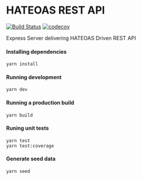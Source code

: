 # HATEOAS REST API

[![Build Status](https://travis-ci.org/albertarvesu/hateoas-rest.svg?branch=master)](https://travis-ci.org/albertarvesu/hateoas-rest)
[![codecov](https://codecov.io/gh/albertarvesu/hateoas-rest/branch/master/graph/badge.svg)](https://codecov.io/gh/albertarvesu/hateoas-rest)


Express Server delivering HATEOAS Driven REST API

#### Installing dependencies
```
yarn install
```

#### Running development
```
yarn dev
```

#### Running a production build
```
yarn build
```

#### Runing unit tests
```
yarn test
yarn test:coverage
```

#### Generate seed data
```
yarn seed
```


